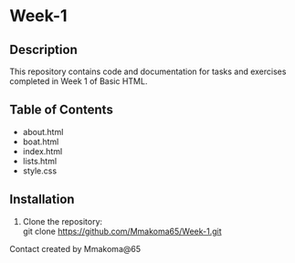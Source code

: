 # Week-1

## Description
This repository contains code and documentation for tasks and exercises completed in Week 1 of Basic HTML.

## Table of Contents
- about.html
- boat.html
- index.html
- lists.html
- style.css

## Installation
1. Clone the repository:  
   git clone https://github.com/Mmakoma65/Week-1.git

Contact
created by Mmakoma@65



  


